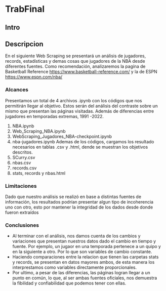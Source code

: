 # TrabFinal
## Intro
## **Descripcion**
En el siguiente Web Scraping se presentará un análisis de jugadores, records, estadísticas y demas cosas que jugadores de la NBA desde diferentes fuentes. Como recomendación, analizaremos la pagína de Basketball Reference https://www.basketball-reference.com/ y la de ESPN https://www.espn.com/nba/
### **Alcances** 
Presentamos un total de 4 archivos .ipynb con los códigos que nos permitirán llegar al objetivo. Estos serán del análisis del contraste sobre un mismo que presentan las páginas visitadas. Además de diferencias entre jugadores en temporadas extremas, 1991 -2022.
1. NBA.ipynb
2. Web_Scraping_NBA.ipynb
3. WebScraping_Jugadores_NBA-checkpoint.ipynb
4. nba-jugadores.ipynb
Ademas de los códigos, cargamos los resultado necesarios en tablas .csv y .html, dende se muestran los objetivos descritos.
1. SCurry.csv
2. nbas.csv
3. records.csv
4. stats, records y nbas.html
### **Limitaciones**
Dado que nuestro análisis se realizó en base a distintas fuentes de información, los resultados podrían presentar algun tipo de incoherencia uno con otro, esto por mantener la integridad de los dados desde donde fueron extraídos
### **Conclusiones**
- Al terminar con el análisis, nos damos cuenta de los cambios y variaciones que presentan nuestros datos dado el cambio en tiempo y fuente. Por ejemplo, un jugaor en una temporada pertenece a un quipo y en la siguiente a otro. Por lo que son variables de cambio constante.
- Haciendo comparaciones entre la relacion que tienen las carpetas stats y records, se presentan en datos mayores ambos, de esta manera los interprestamos como variables directamente proporcionales.
- Por ultimo, a pesar de las diferencias, las págínas logran llegar a un punto en común, lo que, al ser ambas fuentes oficiales, nos demuestra la fibilidad y confiabilidad que podemos tener con ellas.
